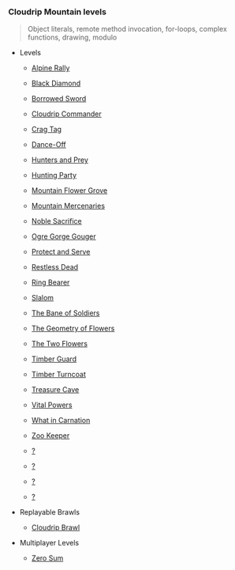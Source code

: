 ### Cloudrip Mountain levels

> Object literals, remote method invocation, for-loops, complex functions, drawing, modulo

+ Levels
    + [Alpine Rally](364-Alpine_Rally/)
    + [Black Diamond](360-Black_Diamond/)
    + [Borrowed Sword](388-Borrowed_Sword/)
    + [Cloudrip Commander](365-Cloudrip_Commander/)
    + [Crag Tag](358-Crag_Tag/)
    + [Dance-Off](363-Dance-Off/)
    + [Hunters and Prey](396-Hunters_and_Prey/)
    + [Hunting Party](387-Hunting_Party/)
    + [Mountain Flower Grove](395-Mountain_Flower_Grove/)
    + [Mountain Mercenaries](366-Mountain_Mercenaries/)
    + [Noble Sacrifice](384-Noble_Sacrifice/)
    + [Ogre Gorge Gouger](362-Ogre_Gorge_Gouger/)
    + [Protect and Serve](386-Protect_and_Serve/)
    + [Restless Dead](391-Restless_Dead/)
    + [Ring Bearer](390-Ring_Bearer/)
    + [Slalom](359-Slalom/)
    + [The Bane of Soldiers](385-The_Bane_of_Soldiers/)
    + [The Geometry of Flowers](393-The_Geometry_of_Flowers/)
    + [The Two Flowers](392-The_Two_Flowers/)
    + [Timber Guard](367-Timber_Guard/)
    + [Timber Turncoat](368-Timber_Turncoat/)
    + [Treasure Cave](361-Treasure_Cave/)
    + [Vital Powers](389-Vital_Powers/)
    + [What in Carnation](394-What_in_Carnation/)
    + [Zoo Keeper](383-Zoo_Keeper/)

    + [?](397-/)
    + [?](398-/)
    + [?](399-/)
    + [?](400-/)

+ Replayable Brawls
    + [Cloudrip Brawl](369-Cloudrip_Brawl/)

+ Multiplayer Levels
    + [Zero Sum](382-Zero_Sum/)

